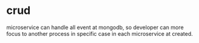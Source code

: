 # crud
microservice can handle all event at mongodb, so developer can more focus to another process in specific case in each microservice at created.
